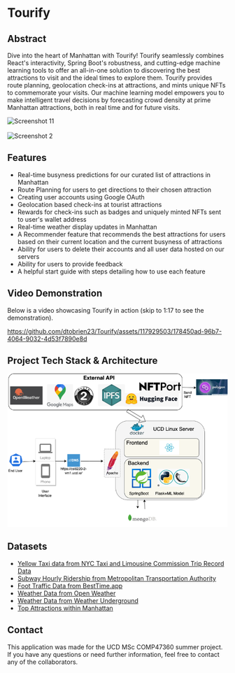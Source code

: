 # Tourify
## Abstract
Dive into the heart of Manhattan with Tourify! Tourify seamlessly combines React's interactivity, Spring Boot's robustness, and cutting-edge machine learning tools to offer an all-in-one solution to discovering the best attractions to visit and the ideal times to explore them. Tourify provides route planning, geolocation check-ins at attractions, and mints unique NFTs to commemorate your visits. Our machine learning model empowers you to make intelligent travel decisions by forecasting crowd density at prime Manhattan attractions, both in real time and for future visits.

![Screenshot 11](/images/img1.png)
<br><br>
![Screenshot 2](/images/img2.png)
      
## Features
* Real-time busyness predictions for our curated list of attractions in Manhattan
* Route Planning for users to get directions to their chosen attraction
* Creating user accounts using Google OAuth
* Geolocation based check-ins at tourist attractions
* Rewards for check-ins such as badges and uniquely minted NFTs sent to user's wallet address
* Real-time weather display updates in Manhattan
* A Recommender feature that recommends the best attractions for users based on their current location and the current busyness of attractions
* Ability for users to delete their accounts and all user data hosted on our servers
* Ability for users to provide feedback
* A helpful start guide with steps detailing how to use each feature

## Video Demonstration
Below is a video showcasing Tourify in action (skip to 1:17 to see the demonstration).

https://github.com/dtobrien23/Tourify/assets/117929503/178450ad-96b7-4064-9032-4d53f7890e8d

## Project Tech Stack & Architecture 
![image](tech_stack_arch.png)

## Datasets
  
* [Yellow Taxi data from NYC Taxi and Limousine Commission Trip Record Data](https://www.nyc.gov/site/tlc/about/tlc-trip-record-data.page)
* [Subway Hourly Ridership from Metropolitan Transportation Authority](https://data.ny.gov/Transportation/MTA-Subway-Hourly-Ridership-Beginning-February-2022/ekwu-khcy)
* [Foot Traffic Data from BestTime.app](https://besttime.app/)
* [Weather Data from Open Weather](https://openweathermap.org/current)
* [Weather Data from Weather Underground](https://www.wunderground.com/history/daily/us/ny/new-york-city/KLGA)
* [Top Attractions within Manhattan](https://www.timeout.com/newyork/attractions/new-york-attractions)

## Contact
This application was made for the UCD MSc COMP47360 summer project. If you have any questions or need further information, feel free to contact any of the collaborators.
